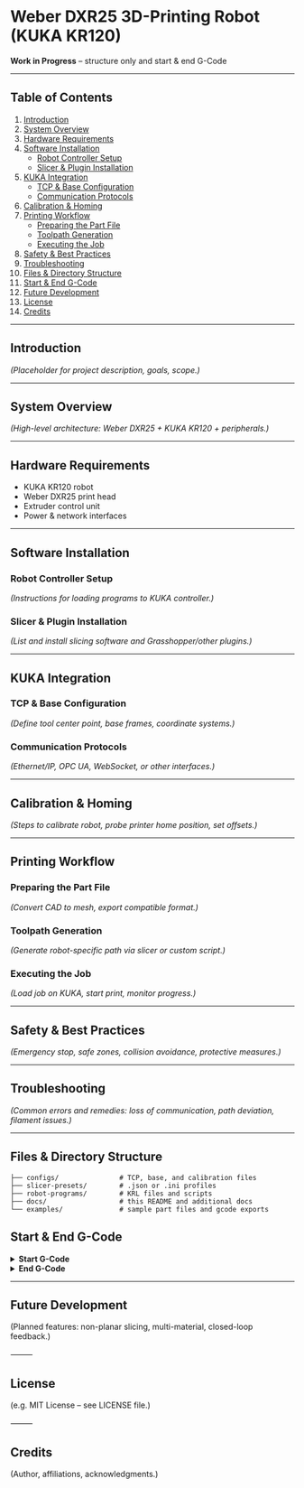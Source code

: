 # Weber DXR25 3D-Printing Robot (KUKA KR120)

**Work in Progress** – structure only and start & end G-Code

---

## Table of Contents

1. [Introduction](#introduction)  
2. [System Overview](#system-overview)  
3. [Hardware Requirements](#hardware-requirements)  
4. [Software Installation](#software-installation)  
   - [Robot Controller Setup](#robot-controller-setup)  
   - [Slicer & Plugin Installation](#slicer--plugin-installation)  
5. [KUKA Integration](#kuka-integration)  
   - [TCP & Base Configuration](#tcp--base-configuration)  
   - [Communication Protocols](#communication-protocols)  
6. [Calibration & Homing](#calibration--homing)  
7. [Printing Workflow](#printing-workflow)  
   - [Preparing the Part File](#preparing-the-part-file)  
   - [Toolpath Generation](#toolpath-generation)  
   - [Executing the Job](#executing-the-job)  
8. [Safety & Best Practices](#safety--best-practices)  
9. [Troubleshooting](#troubleshooting)  
10. [Files & Directory Structure](#files--directory-structure)
11. [Start & End G-Code](#start--end-g-code)  
12. [Future Development](#future-development)  
13. [License](#license)  
14. [Credits](#credits)  

---

## Introduction

*(Placeholder for project description, goals, scope.)*

---

## System Overview

*(High-level architecture: Weber DXR25 + KUKA KR120 + peripherals.)*

---

## Hardware Requirements

- KUKA KR120 robot  
- Weber DXR25 print head  
- Extruder control unit  
- Power & network interfaces  

---

## Software Installation

### Robot Controller Setup

*(Instructions for loading programs to KUKA controller.)*

### Slicer & Plugin Installation

*(List and install slicing software and Grasshopper/other plugins.)*

---

## KUKA Integration

### TCP & Base Configuration

*(Define tool center point, base frames, coordinate systems.)*

### Communication Protocols

*(Ethernet/IP, OPC UA, WebSocket, or other interfaces.)*

---

## Calibration & Homing

*(Steps to calibrate robot, probe printer home position, set offsets.)*

---

## Printing Workflow

### Preparing the Part File

*(Convert CAD to mesh, export compatible format.)*

### Toolpath Generation

*(Generate robot-specific path via slicer or custom script.)*

### Executing the Job

*(Load job on KUKA, start print, monitor progress.)*

---

## Safety & Best Practices

*(Emergency stop, safe zones, collision avoidance, protective measures.)*

---

## Troubleshooting

*(Common errors and remedies: loss of communication, path deviation, filament issues.)*

---

## Files & Directory Structure

```text
├── configs/               # TCP, base, and calibration files
├── slicer-presets/        # .json or .ini profiles
├── robot-programs/        # KRL files and scripts
├── docs/                  # this README and additional docs
└── examples/              # sample part files and gcode exports

```

## Start & End G-Code


<details>
<summary><strong>Start G-Code</strong></summary>

```gcode
; START CODE

; turn on temperature
M42 P57 I T1 S1		
M42 P57 I T1 S1
G4 P2000
M42 P57 I T1 S0		
M42 P57 I T1 S0
G4 P200

; set units to mm
G21

; use absolute coordinates
G90

; reset extrusion
G92 E0

; use relative distances for extrusion
M83

; end of start gcode

```
</details>


<details>
<summary><strong>End G-Code</strong></summary>

```gcode

; END CODE

; deactivate temperature control (pin PC4)
M42 P49 I T1 S1
M42 P49 I T1 S1
G4 P200


; safe deactivate temperature control (pin PC4)
M42 P49 I T1 S1
M42 P49 I T1 S1
G4 P200

; deactivate motors
M84

; let temperature-control activate (pin PC4)
G4 P2000
M42 P49 I T1 S0
M42 P49 I T1 S0
G4 P2000


; end of end code

```
</details>

---


## Future Development

(Planned features: non-planar slicing, multi-material, closed-loop feedback.)

⸻

## License

(e.g. MIT License – see LICENSE file.)

⸻

## Credits

(Author, affiliations, acknowledgments.)
